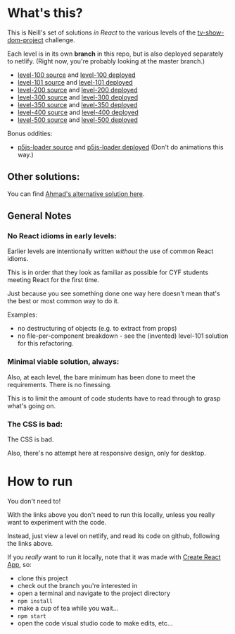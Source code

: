 # What's this?

This is Neill's set of solutions _in React_ to the various levels of the [tv-show-dom-project](https://github.com/CodeYourFuture/syllabus/tree/master/js-core-3/tv-show-dom-project) challenge.

Each level is in its own **branch** in this repo, but is also deployed separately to netlify. (Right now, you're probably looking at the master branch.)

- [level-100 source](https://github.com/nbogie/tvmaze-project-react-solutions/tree/level-100) and [level-100 deployed](https://cyf-tv-level-100-react-solution.netlify.app/)
- [level-101 source](https://github.com/nbogie/tvmaze-project-react-solutions/tree/level-101) and [level-101 deployed](https://cyf-tv-level-101-react-solution.netlify.app/)
- [level-200 source](https://github.com/nbogie/tvmaze-project-react-solutions/tree/level-200) and [level-200 deployed](https://cyf-tv-level-200-react-solution.netlify.app/)
- [level-300 source](https://github.com/nbogie/tvmaze-project-react-solutions/tree/level-300) and [level-300 deployed](https://cyf-tv-level-300-react-solution.netlify.app/)
- [level-350 source](https://github.com/nbogie/tvmaze-project-react-solutions/tree/level-350) and [level-350 deployed](https://cyf-tv-level-350-react-solution.netlify.app/)
- [level-400 source](https://github.com/nbogie/tvmaze-project-react-solutions/tree/level-400) and [level-400 deployed](https://cyf-tv-level-400-react-solution.netlify.app/)
- [level-500 source](https://github.com/nbogie/tvmaze-project-react-solutions/tree/level-500) and [level-500 deployed](https://cyf-tv-level-500-react-solution.netlify.app/)

Bonus oddities:

- [p5js-loader source](https://github.com/nbogie/tvmaze-project-react-solutions/tree/p5js-loader) and [p5js-loader deployed](https://cyf-tv-p5js-loader-react-solution.netlify.app/) (Don't do animations this way.)


## Other solutions:

You can find [Ahmad's alternative solution here](https://github.com/ahmad-ali14/tv-shows-react-hooks).

## General Notes

### No React idioms in early levels:

Earlier levels are intentionally written _without_ the use of common React idioms.

This is in order that they look as familiar as possible for CYF students meeting React for the first time.

Just because you see something done one way here doesn't mean that's the best or most common way to do it.

Examples:

- no destructuring of objects (e.g. to extract from props)
- no file-per-component breakdown - see the (invented) level-101 solution for this refactoring.

### Minimal viable solution, always:

Also, at each level, the bare minimum has been done to meet the requirements. There is no finessing.

This is to limit the amount of code students have to read through to grasp what's going on.

### The CSS is bad:

The CSS is bad.

Also, there's no attempt here at responsive design, only for desktop.

# How to run
You don't need to!


With the links above you don't need to run this locally, unless you really want to experiment with the code.

Instead, just view a level on netlify, and read its code on github, following the links above.

If you *really* want to run it locally, note that it was made with [Create React App](https://github.com/facebook/create-react-app), so:

* clone this project
* check out the branch you're interested in
* open a terminal and navigate to the project directory
* `npm install`
* make a cup of tea while you wait...
* `npm start`
* open the code visual studio code to make edits, etc...
